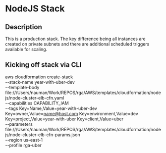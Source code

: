 # NodeJS Stack

## Description
This is a production stack. The key difference being all instances are created on private subnets and there are additional scheduled triggers available for scaling.

## Kicking off stack via CLI

aws cloudformation create-stack \
--stack-name year-with-uber-dev \
--template-body file:///Users/nauman/Work/REPOS/rga/AWS/templates/cloudformation/nodejs/node-cluster-elb-cfn.yaml \
--capabilities CAPABILITY_IAM \
--tags Key=Name,Value=year-with-uber-dev Key=owner,Value=name@host.com Key=environment,Value=dev Key=project,Value=year-with-uber Key=client,Value=uber \
--parameters file:///Users/nauman/Work/REPOS/rga/AWS/templates/cloudformation/nodejs/node-cluster-elb-cfn-params.json \
--region us-east-1 \
--profile rga-uber


